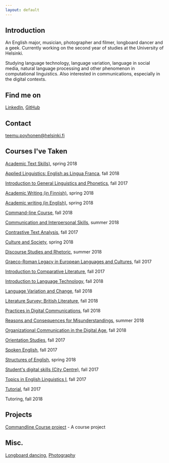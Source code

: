 ```yaml
---
layout: default
---
```


## Introduction

An English major, musician, photographer and filmer, longboard dancer and a geek. Currently working on the second year of studies at the University of Helsinki.

Studying language technology, language variation, language in social media, natural language processing and other phenomenon in computational linguistics. Also interested in communications, especially in the digital contexts. 

## Find me on

[LinkedIn](https://fi.linkedin.com/in/teemu-p%C3%B6yh%C3%B6nen-b26542157), [GitHub](https://github.com/teemursu)   

## Contact

teemu.poyhonen@helsinki.fi

## Courses I've Taken

[Academic Text Skills)](https://courses.helsinki.fi/en/kok-403s/126038088), spring 2018

[Applied Linguistics: English as Lingua Franca](https://courses.helsinki.fi/en/kik-en217/125379765), fall 2018

[Introduction to General Linguistics and Phonetics](https://courses.helsinki.fi/en/kik-401/124787881), fall 2017

[Academic Writing (in Finnish)](https://courses.helsinki.fi/en/hum-tiki/125233643), spring 2018

[Academic writing (in English)](https://courses.helsinki.fi/en/kik-en213/124858077), spring 2018

[Command-line Course](https://courses.helsinki.fi/en/KIK-LG218/126710126), fall 2018

[Communication and Interpersonal Skills](https://courses.helsinki.fi/en/aykk-puvu1op/125162443), summer 2018

[Contrastive Text Analysis](https://courses.helsinki.fi/en/kik-en113/124941071), fall 2017

[Culture and Society](https://courses.helsinki.fi/en/kik-en112/125372943), spring 2018

[Discourse Studies and Rhetoric](https://courses.helsinki.fi/en/kik-403/126019711), summer 2018

[Graeco-Roman Legacy in European Languages and Cultures](https://courses.helsinki.fi/en/kik-ay123/125251106), fall 2017

[Introduction to Comparative Literature](https://courses.helsinki.fi/en/ttk-yl110/126053618), fall 2017

[Introduction to Language Technology](https://courses.helsinki.fi/en/kik-405/124787882), fall 2018

[Language Variation and Change](https://courses.helsinki.fi/en/KIK-EN211/124990030), fall 2018

[Literature Survey: British Literature](https://courses.helsinki.fi/en/KIK-EN214/124858402), fall 2018

[Practices in Digital Communications](https://courses.helsinki.fi/en/aypvk-606/123707113), fall 2018

[Reasons and Consequences for Misunderstandings](https://courses.helsinki.fi/en/aykik-408/125298555), summer 2018

[Organizational Communication in the Digital Age](https://courses.helsinki.fi/en/GPC-O315/124564272), fall 2018

[Orientation Studies](https://courses.helsinki.fi/en/hum-001/124861181), fall 2017

[Spoken English](https://courses.helsinki.fi/en/kik-en114/124857472), fall 2017

[Structures of English](https://courses.helsinki.fi/en/kik-en115/125373095), spring 2018

[Student's digital skills (City Centre)](https://courses.helsinki.fi/en/digi-000b/125349391), fall 2017

[Topics in English Linguistics I](https://courses.helsinki.fi/en/kik-en116/124857693), fall 2017

[Tutorial](https://courses.helsinki.fi/en/kik-en111/124856303), fall 2017

Tutoring, fall 2018

## Projects

[Commandline Course project](https://github.com/Teemursu/cmdline_course) - A course project

## Misc. 

[Longboard dancing](https://instagram.com/longteemu), [Photography](https://instagram.com/teemusnaps)
